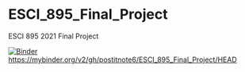 # ESCI_895_Final_Project
ESCI 895 2021 Final Project

[![Binder](https://mybinder.org/badge_logo.svg)](https://mybinder.org/v2/gh/postitnote6/ESCI_895_Final_Project/HEAD)
https://mybinder.org/v2/gh/postitnote6/ESCI_895_Final_Project/HEAD
